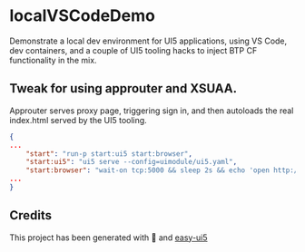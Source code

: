 # localVSCodeDemo

Demonstrate a local dev environment for UI5 applications, using VS Code, dev containers, and a couple of UI5 tooling hacks to inject BTP CF functionality in the mix.

##  Tweak for using approuter and XSUAA.
Approuter serves proxy page, triggering sign in, and then autoloads the real index.html served by the UI5 tooling.

```JSON
{
...
    "start": "run-p start:ui5 start:browser",
    "start:ui5": "ui5 serve --config=uimodule/ui5.yaml",
    "start:browser": "wait-on tcp:5000 && sleep 2s && echo 'open http://localhost:5000/index1.html'",
...
}
```

## Credits

This project has been generated with 💙 and [easy-ui5](https://github.com/SAP)
